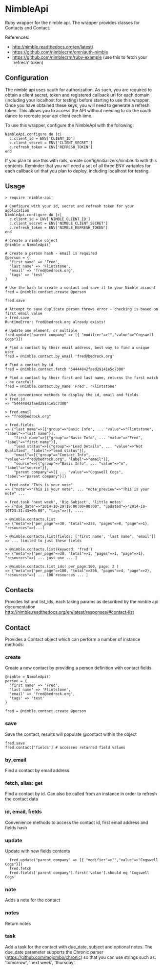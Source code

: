 NimbleApi
=========

Ruby wrapper for the nimble api. The wrapper provides classes for Contacts and Contact.

References:
  * http://nimble.readthedocs.org/en/latest/
  * https://github.com/nimblecrm/omniauth-nimble
  * https://github.com/nimblecrm/ruby-example (use this to fetch your 'refresh' token)

## Configuration

The nimble api uses oauth for authorization. As such, you are required to obtain a client secret, token and registered callback url for each domain (including your localhost for testing) before starting to use this wrapper. Once you have obtained these keys, you will need to generate a refresh token. This allows you to access the API without needing to do the oauth dance to recreate your api client each time.

To use this wrapper, configure the NimbleApi with the following:

    NimbleApi.configure do |c|
      c.client_id = ENV['CLIENT_ID']
      c.client_secret = ENV['CLIENT_SECRET']
      c.refresh_token = ENV['REFRESH_TOKEN']
    end
    
If you plan to use this with rails, create config/initializers/nimble.rb with this contents. Reminder that you will need a set of all three ENV variables for each callback url that you plan to deploy, including localhost for testing.

## Usage

    > require 'nimble-api'

    # Configure with your id, secret and refresh token for your application
    NimbleApi.configure do |c|
      c.client_id = ENV['NIMBLE_CLIENT_ID']
      c.client_secret = ENV['NIMBLE_CLIENT_SECRET']
      c.refresh_token = ENV['NIMBLE_REFRESH_TOKEN']
    end

    # Create a nimble object
    @nimble = NimbleApi()

    # Create a person hash - email is required
    @person = {
      'first name' => 'Fred',
      'last name' => 'Flintstone',
      'email' => 'fred@bedrock.org',
      'tags' => 'test'
    }

    # Use the hash to create a contact and save it to your Nimble account
    fred = @nimble.contact.create @person

    fred.save

    # Attempt to save duplicate person throws error - checking is based on first email value
    > fred.save
    RuntimeError: fred@bedrock.org already exists!

    # Update one element, or multiple
    fred.update("parent company" => [{ "modifier"=>"","value"=>"Cogswell Cogs"}])

    # Find a contact by their email address, best way to find a unique user
    fred = @nimble.contact.by_email 'fred@bedrock.org'

    # Find a contact by id
    fred = @nimble.contact.fetch "54444842faed29141e5c7300"

    # Find a contact by their first and last name, returns the first match - be careful!
    fred = @nimble.contact.by_name 'Fred', 'Flintstone'

    # Use convenience methods to display the id, email and fields
    > fred.id
    => "54444842faed29141e5c7300"

    > fred.email
    => "fred@bedrock.org"

    > fred.fields
    => {"last name"=>[{"group"=>"Basic Info", ... "value"=>"Flintstone", "label"=>"last name"}],
        "first name"=>[{"group"=>"Basic Info", ... "value"=>"Fred", "label"=>"first name"}], 
        "lead status"=>[{"group"=>"Lead Details", ... "value"=>"Not Qualified", "label"=>"lead status"}], 
        "email"=>[{"group"=>"Contact Info", ... "value"=>"fred@bedrock.org", "label"=>"email"}], 
        "source"=>[{"group"=>"Basic Info", ... "value"=>"m", "label"=>"source"}],
        "parent company"=>[{ ... "value"=>"Cogswell Cogs", "label"=>"parent company"}]}

    > fred.note "This is your note"
    => {"note"=>"This is your note", ... "note_preview"=>"This is your note" ...

    > fred.task 'next week', 'Big Subject', 'little notes'
    => {"due_date"=>"2014-10-29T19:00:00+00:00", "updated"=>"2014-10-19T23:31:43+00:00", "tags"=>[], ....

    > @nimble.contacts.list
    => {"meta"=>{"per_page"=>30, "total"=>238, "pages"=>8, "page"=>1}, "resources"=>[...]

    > @nimble.contacts.list(fields: ['first name', 'last name', 'email'])
    => ... limited to just these fields

    > @nimble.contacts.list(keyword: 'fred')
    => {"meta"=>{"per_page"=>30, "total"=>1, "pages"=>1, "page"=>1}, "resources"=>[ ... just one ... ]
    
    > @nimble.contacts.list_ids( per_page:100, page: 2 )
    => {"meta"=>{"per_page"=>100, "total"=>396, "pages"=>4, "page"=>2}, "resources"=>[ ... 100 resources ... ]

## Contacts

Provides list and list_ids, each taking params as described by the nimble api documentation http://nimble.readthedocs.org/en/latest/responses/#contact-list

## Contact

Provides a Contact object which can perform a number of instance methods:

### create
Create a new contact by providing a person definition with contact fields.

    @nimble = NimbleApi()
    person = {
      'first name' => 'Fred',
      'last name' => 'Flintstone',
      'email' => 'fred@bedrock.org',
      'tags' => 'test'
    }
    
    fred = @nimble.contact.create @person


### save
Save the contact, results will populate @contact within the object

    fred.save
    fred.contact['fields'] # accesses returned field values

### by_email
Find a contact by email address

### fetch, alias: get
Find a contact by id. Can also be called from an instance in order to refresh the contact data

### id, email, fields
Convenience methods to access the contact id, first email address and fields hash

### update
Update with new fields contents

      fred.update("parent company" => [{ "modifier"=>"","value"=>"Cogswell Cogs"}])
      fred.fetch
      fred.fields['parent company'].first['value'].should eq 'Cogswell Cogs'

### note
Adds a note for the contact


### notes
Return notes

### task
Add a task for the contact with due_date, subject and optional notes. The due_date parameter supports the Chronic parser (https://github.com/mojombo/chronic) so that you can use strings such as: 'tomorrow', 'next week', 'thursday'.
